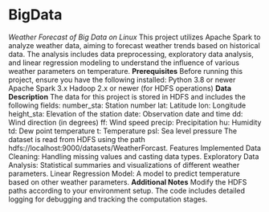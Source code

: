 # BigData
*Weather Forecast of Big Data on Linux*
This project utilizes Apache Spark to analyze weather data, aiming to forecast weather trends based on historical data. The analysis includes data preprocessing, exploratory data analysis, and linear regression modeling to understand the influence of various weather parameters on temperature.
**Prerequisites**
Before running this project, ensure you have the following installed:
Python 3.8 or newer
Apache Spark 3.x
Hadoop 2.x or newer (for HDFS operations)
**Data Description**
The data for this project is stored in HDFS and includes the following fields:
number_sta: Station number
lat: Latitude
lon: Longitude
height_sta: Elevation of the station
date: Observation date and time
dd: Wind direction (in degrees)
ff: Wind speed
precip: Precipitation
hu: Humidity
td: Dew point temperature
t: Temperature
psl: Sea level pressure
The dataset is read from HDFS using the path hdfs://localhost:9000/datasets/WeatherForcast.
Features Implemented
Data Cleaning: Handling missing values and casting data types.
Exploratory Data Analysis: Statistical summaries and visualizations of different weather parameters.
Linear Regression Model: A model to predict temperature based on other weather parameters.
**Additional Notes**
Modify the HDFS paths according to your environment setup.
The code includes detailed logging for debugging and tracking the computation stages.
